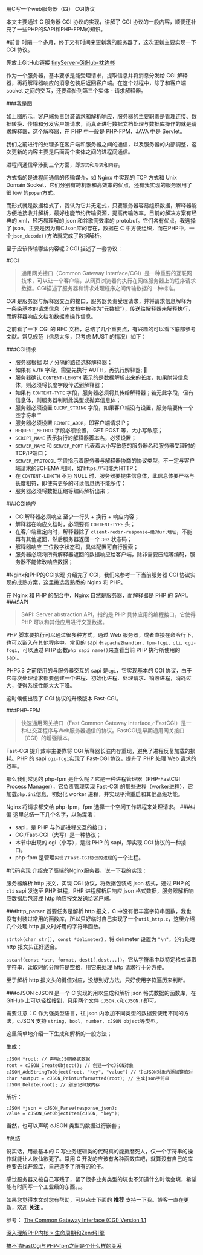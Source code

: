 用C写一个web服务器（四） CGI协议

本文主要通过 C 服务器 CGI 协议的实现，讲解了 CGI 协议的一般内容，顺便还补充了一些PHP的SAPI和PHP-FPM的知识。

#前言
时隔一个多月，终于又有时间来更新我的服务器了，这次更新主要实现一下 CGI 协议。

先放上GitHub链接 [tinyServer-GitHub-枕边书](https://github.com/zhenbianshu/tinyServer)

作为一个服务器，基本要求是能受理请求，提取信息并将消息分发给 CGI 解释器，再将解释器响应的消息包装后返回客户端。在这个过程中，除了和客户端 socket 之间的交互，还要牵扯到第三个实体 - 请求解释器。

###我是图

如上图所示，客户端负责封装请求和解析响应，服务器的主要职责是管理连接、数据转换、传输和分发客户端请求，而真正进行数据文档处理与数据库操作的就是请求解释器，这个解释器，在 PHP 中一般是 PHP-FPM，JAVA 中是 Servlet。

我们之前进行的处理多在客户端和服务器之间的通信，以及服务器的内部调整，这次更新的内容主要是后面两个实体之间的进程间通信。

进程间通信牵涉到三个方面，即`方式`和`形式`和`内容`。

方式指的是进程间通信的传输媒介，如 Nginx 中实现的 TCP 方式和 Unix Domain Socket，它们分别有跨机器和高效率的优点，还有我实现的服务器用了很 low 的`popen`方式。

而形式就是数据格式了，我认为它并无定式，只要服务器容易组织数据，解释器能方便地接收并解析，最好也能节约传输资源，提高传输效率。目前的解决方案有经典的 xml，轻巧易理解的 json 和谷歌高效率的 protobuf。它们各有优点，我选择了 json，主要是因为有CJson库的存在，数据在 C 中方便组织，而在PHP中，一个`json_decode()`方法就完成了数据解析。

至于应该传输哪些内容呢？CGI 描述了一套协议：

#CGI
>通用网关接口（Common Gateway Interface/CGI）是一种重要的互联网技术，可以让一个客户端，从网页浏览器向执行在网络服务器上的程序请求数据。CGI描述了服务器和请求处理程序之间传输数据的一种标准。

CGI 是服务器与解释器交互的接口，服务器负责受理请求，并将请求信息解释为一条条基本的请求信息（在文档中被称为“元数据”），传送给解释器来解释执行，而解释器响应文档和数据库操作信息。

之前看了一下 CGI 的 RFC 文档，总结了几个重要点，有兴趣的可以看下底部参考文献。常见规范（信息太多，只考虑 MUST 的情况）如下：

###CGI请求

- 服务器根据 以 `/` 分隔的路径选择解释器；
- 如果有 `AUTH` 字段，需要先执行 AUTH，再执行解释器;

- 服务器确认 `CONTENT-LENGTH` 表示的是数据解析出来的长度，如果附带信息体，则必须将长度字段传送到解释器；
- 如果有 `CONTENT-TYPE` 字段，服务器必须将其传给解释器；若无此字段，但有信息体，则服务器判断此类型或抛弃信息体；
- 服务器必须设置 `QUERY_STRING` 字段，如果客户端没有设置，服务端要传一个空字符串“”
- 服务器必须设置 `REMOTE_ADDR`，即客户端请求IP；
- `REQUEST_METHOD` 字段必须设置， GET POST 等，大小写敏感；
- `SCRIPT_NAME` 表示执行的解释器脚本名，必须设置；
- `SERVER_NAME` 和 `SERVER_PORT` 代表着大小写敏感的服务器名和服务器受理时的TCP/IP端口；
- `SERVER_PROTOCOL` 字段指示着服务器与解释器协商的协议类型，不一定与客户端请求的SCHEMA 相同，如'https://'可能为HTTP；
- 在 `CONTENT-LENGTH` 不为 NULL 时，服务器要提供信息体，此信息体要严格与长度相符，即使有更多的可读信息也不能多传；
- 服务器必须将数据压缩等编码解析出来；

###CGI响应
- CGI解释器必须响应 至少一行头 + 换行 + 响应内容；
- 解释器在响应文档时，必须要有 `CONTENT-TYPE` 头；
- 在客户端重定向时，解释器除了 `client-redir-response=绝对url地址`，不能再有其他返回，然后服务器返回一个 `302` 状态码；
- 解释器响应 三位数字状态码，具体配置可自行搜索；
- 服务器必须将所有解释器返回的数据响应给客户端，除非需要压缩等编码，服务器不能修改响应数据；

#Nginx和PHP的CGI实现
介绍完了 CGI，我们来参考一下当前服务器 CGI 协议实现的成熟方案，这里挑选我熟悉的 Nginx 和 PHP。

在 Nginx 和 PHP 的配合中，Nginx 自然是服务器，而解释器是 PHP 的 SAPI。
###SAPI
>SAPI: Server abstraction API，指的是 PHP 具体应用的编程接口，它使得 PHP 可以和其他应用进行交互数据。

PHP 脚本要执行可以通过很多种方式，通过 Web 服务器，或者直接在命令行下，也可以嵌入在其他程序中。常见的 sapi 有`apache2handler、fpm-fcgi、cli、cgi-fcgi`，可以通过 PHP 函数`php_sapi_name()`来查看当前 PHP 执行所使用的 sapi。

PHP5.3 之前使用的与服务器交互的 sapi 是`cgi`，它实现基本的 CGI 协议，由于它每次处理请求都要创建一个进程、初始化进程、处理请求、销毁进程，消耗过大，使得系统性能大大下降。

这时候便出现了 CGI 协议的升级版本 Fast-CGI。

###PHP-FPM
>快速通用网关接口（Fast Common Gateway Interface／FastCGI）是一种让交互程序与Web服务器通信的协议。FastCGI是早期通用网关接口（CGI）的增强版本。

Fast-CGI 提升效率主要靠将 CGI 解释器长驻内存重现，避免了进程反复加载的损耗。PHP 的 sapi `cgi-fcgi`实现了 Fast-CGI 协议，提升了 PHP 处理 Web 请求的效率。

那么我们常见的 php-fpm 是什么呢？它是一种进程管理器（PHP-FastCGI Process Manager），它负责管理实现 Fast-CGI 的那些进程（worker进程），它加载`php.ini`信息，初始化 worker 进程，并实现平滑重启和其他高级功能。

Nginx 将请求都交给 php-fpm，fpm 选择一个空闲工作进程来处理请求。
###纠偏
这里总结一下几个名字，以防混淆：

- sapi，是 PHP 与外部进程交互的接口；
- CGI/Fast-CGI（大写）是一种协议；
- 本节中出现的 cgi（小写），是指 PHP 的 sapi，即实现 CGI 协议的一种接口。
- php-fpm 是管理`实现了Fast-CGI协议的进程`的一个进程。

#代码实现
介绍完了高端的Nginx服务器，说一下我的实现：

服务器解析 http 报文，实现 CGI 协议，将数据包装成 json 格式，通过 PHP 的`cli` sapi 发送至 PHP 进程，PHP 进程解析后响应 json 格式数据，服务器解析响应数据后包装成 http 响应报文发送给客户端。

###http_parser
首要任务是解析 http 报文，C 中没有很丰富字符串函数，我也没有封装过常用的函数库，所以只好临时自己实现了一个`util_http.c`，这里介绍几个处理 http 报文时好用的字符串函数。

`strtok(char str[], const *delimeter)`，将 delimeter 设置为 `"\n"`，分行处理 http 报文头正好适合。

`sscanf(const *str, format, dest1[,dest...])`，它从字符串中以特定格式读取字符串，读取时的分隔符是空格，用它来处理 http 请求行十分方便。

至于解析 http 报文头的键值对应，没想到好方法，只好使用字符遍历来判断。

###cJSON
cJSON 是一个 C 实现的用以生成和解析 json 格式数据的函数库，在 GitHub 上可以轻松搜到，只用两个文件 `cJSON.c`和`cJSON.h`即可。

需要注意：C 作为强类型语言，往 json 内添加不同类型的数据要使用不同的方法，cJSON 支持 `string, bool, number, cJSON object`等类型。

这里简单地介绍一下生成和解析的一般方法；

生成：

```
cJSON *root; // 声明cJSON格式数据
root = cJSON_CreateObject(); // 创建一个cJSON对象
cJSON_AddStringToObject(root, "key", "value") // 往cJSON对象内添加键值对
char *output = cJSON_PrintUnformatted(root); // 生成json字符串
cJSON_Delete(root); // 别忘记释放内存
```

解析：

```
cJSON *json = cJSON_Parse(response_json);
value = cJSON_GetObjectItem(cJSON, "key");
```

当然，也可以声明 cJSON 类型的数据进行嵌套；

#总结

说实话，用最基本的 C 写业务逻辑类的代码真的能折磨死人，仅一个字符串的操作就能让人欲仙欲死了。常用 C 开发的应该有各种函数库吧，就算没有自己的库也要去找开源库，自己造不了所有的轮子。

感觉服务器又被自己写残了，留了很多业务类型的坑也不知道什么时候会填，希望能有时间写一个工业级的东西。。。

如果您觉得本文对您有帮助，可以点击下面的 **推荐** 支持一下我。博客一直在更新，欢迎 **关注** 。

参考：
[The Common Gateway Interface (CGI) Version 1.1](https://datatracker.ietf.org/doc/rfc3875/)


[深入理解PHP内核 »	生命周期和Zend引擎](http://www.php-internals.com/book/?p=chapt02/02-01-php-life-cycle-and-zend-engine)

[搞不清FastCgi与PHP-fpm之间是个什么样的关系](https://segmentfault.com/q/1010000000256516)